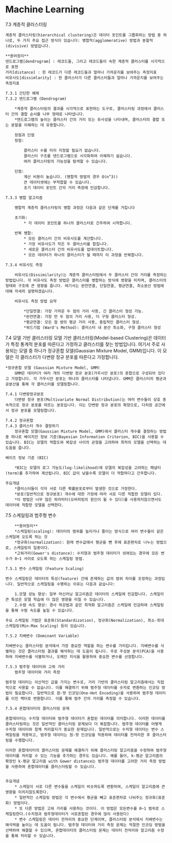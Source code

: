 # Machine Learning

7.3 계층적 클러스터링

    계층적 클러스터링(hierarchical clustering)은 데이터 포인트를 그룹화하는 방법 중 하나로, 두 가지 주요 접근 방식이 있습니다: 병합적(agglomerative) 방법과 분할적(divisive) 방법입니다.

    **용어정리**
    덴드로그램[dendrogram] : 레코드들, 그리고 레코드들이 속한 계층적 클러스터를 시각적으로 표현
    거리[distance] : 한 레코드가 다른 레코드들과 얼마나 가까운지를 보여주는 측정지표
    비유사도[dissimlarity] : 한 클러스터가 다른 클러스터들과 얼마나 가까운지를 보여주는 측정지표

    7.3.1 간단한 예제
    7.3.2 덴드로그램 (Dendrogram)

        *계층적 클러스터링의 결과를 시각적으로 표현하는 도구로, 클러스터링 과정에서 클러스터 간의 결합 순서를 나무 형태로 나타냅니다.
        *덴드로그램의 높이는 클러스터 간의 거리 또는 유사성을 나타내며, 클러스터의 결합 또는 분할을 이해하는 데 유용합니다.

        장점과 단점
        장점:

            클러스터 수를 미리 지정할 필요가 없습니다.
            클러스터 구조를 덴드로그램으로 시각화하여 이해하기 쉽습니다.
            여러 클러스터링의 가능성을 탐색할 수 있습니다.

        단점:
            계산 비용이 높습니다. (병합적 방법의 경우 O(n^3))
            큰 데이터셋에는 부적합할 수 있습니다.
            초기 데이터 포인트 간의 거리 측정에 민감합니다.

    7.3.3 병합 알고리즘

        병합적 계층적 클러스터링의 병합 과정은 다음과 같은 단계를 거칩니다

        초기화:
            * 각 데이터 포인트를 하나의 클러스터로 간주하여 시작합니다.

        반복 병합:
            * 모든 클러스터 간의 비유사도를 계산합니다.
            * 가장 비유사도가 작은 두 클러스터를 합칩니다.
            * 새로운 클러스터 간의 비유사도를 업데이트합니다.
            * 모든 데이터가 하나의 클러스터가 될 때까지 이 과정을 반복합니다.

    7.3.4 비유사도 측정

        비유사도(Dissimilarity)는 계층적 클러스터링에서 두 클러스터 간의 거리를 측정하는 방법입니다. 각 비유사도 측정 방법은 클러스터를 병합하는 방식에 영향을 미치며, 클러스터의 형태와 구조에 큰 영향을 줍니다. 여기서는 완전연결, 단일연결, 평균연결, 최소분산 방법에 대해 자세히 설명하겠습니다.

        비유사도 측정 방법 요약

            *단일연결: 가장 가까운 두 점의 거리 사용, 긴 클러스터 형성 가능.
            *완전연결: 가장 먼 두 점의 거리 사용, 더 구형 클러스터 형성.
            *평균연결: 모든 점 쌍의 평균 거리 사용, 중립적인 클러스터 형성.
            *워드기법 (Ward's Method): 클러스터 내 분산 최소화, 구형 클러스터 형성

7.4 모델 기반 클러스터링
모델 기반 클러스터링(Model-based Clustering)은 데이터가 특정 통계적 분포를 따른다고 가정하고 클러스터를 찾는 방법입니다. 여기서 주로 사용되는 모델 중 하나가 정규혼합 모델(Gaussian Mixture Model, GMM)입니다. 이 모델은 각 클러스터가 다변량 정규 분포를 따른다고 가정합니다.

    *정규혼합 모델 (Gaussian Mixture Model, GMM)
        GMM은 데이터가 여러 개의 다변량 정규 분포(가우시안 분포)의 혼합으로 구성되어 있다고 가정합니다. 각 가우시안 분포는 하나의 클러스터를 나타냅니다. GMM은 클러스터의 평균과 공분산을 통해 각 클러스터를 모델링합니다.

    7.4.1 다변량정규분포
        다변량 정규 분포(Multivariate Normal Distribution)는 여러 변수들이 상호 종속적으로 정규 분포를 따르는 분포입니다. 이는 단변량 정규 분포의 확장으로, 다차원 공간에서 정규 분포를 모델링합니다.

    7.4.2 정규혼합
    7.4.3 클러스터 개수 결정하기
        정규혼합 모델(Gaussian Mixture Model, GMM)에서 클러스터 개수를 결정하는 방법 중 하나로 베이지안 정보 기준(Bayesian Information Criterion, BIC)을 사용할 수 있습니다. BIC는 모델의 적합도와 복잡성 사이의 균형을 고려하여 최적의 모델을 선택하는 데 도움을 줍니다.

    베이즈 정보 기준 (BIC)

        *BIC는 모델의 로그 가능도(log-likelihood)에 모델의 복잡성을 고려하는 페널티(term)를 추가하여 계산됩니다. BIC 값이 낮을수록 모델이 더 적합하다고 간주합니다.

    주요개념
        *클러스터들이 각자 서로 다른 확률분포로부터 발생한 것으로 가정한다.
        *분포(일반적으로 정규분포) 개수에 대한 가정에 따라 서로 다른 적합한 모델이 있다.
        *이 방법은 너무 많은 파라미터(오버피팅의 원인이 될 수 있다)를 사용하지않으면서도 데이터에 적합한 모델을 선택한다.

7.5 스케일링과 범주형 변수

        **용어정리**
        *스케일링(scaling): 데이터의 범위를 늘리거나 줄이는 방식으로 여러 변수들이 같은 스케일에 오도록 하는 것
        *정규화(normalization): 원래 변수값에서 평균을 뺀 후에 표준편차로 나누는 방법으로, 스케일링의 일종이다.
        *고워거리(Gower's distance): 수치형과 범주형 데이터가 섞여있는 경우에 모든 변수가 0~1 사이로 오도록 하는 스케일링 방법.

    7.5.1 변수 스케일링 (Feature Scaling)

    변수 스케일링은 데이터의 특성(feature) 간에 존재하는 값의 범위 차이를 조정하는 과정입니다. 일반적으로 스케일링을 수행하는 이유는 다음과 같습니다:

        1.모델 성능 향상: 일부 머신러닝 알고리즘은 데이터의 스케일에 민감합니다. 스케일이 큰 특성은 모델 학습에 더 많은 영향을 미칠 수 있습니다.
        2.수렴 속도 향상: 경사 하강법과 같은 최적화 알고리즘은 스케일에 민감하여 스케일링을 통해 수렴 속도를 높일 수 있습니다.

    주요 스케일링 기법은 표준화(Standardization), 정규화(Normalization), 최소-최대 스케일링(Min-Max Scaling) 등이 있습니다.

    7.5.2 지배변수 (Dominant Variable)

    지배변수는 클러스터링 분석에서 가장 중요한 역할을 하는 변수를 가리킵니다. 지배변수를 식별하는 것은 클러스터링 결과를 해석하는 데 도움이 됩니다. 주로 주성분 분석(PCA)을 사용하여 지배변수를 식별하거나, 도메인 지식을 활용하여 중요한 변수를 선정합니다.

    7.5.3 범주형 데이터와 고워 거리
        범주형 데이터와 거리 측정

    범주형 데이터는 이산적인 값을 가지는 변수로, 거리 기반의 클러스터링 알고리즘에서는 직접적으로 사용할 수 없습니다. 이를 해결하기 위해 범주형 데이터를 숫자로 변환하는 인코딩 방법이 필요합니다. 일반적으로 원-핫 인코딩(One-Hot Encoding)을 사용하여 범주형 데이터를 이진 벡터로 변환합니다. 이를 통해 범주 간의 거리를 측정할 수 있습니다.

    7.5.4 혼합데이터의 클러스터링 문제

    혼합데이터는 수치형 데이터와 범주형 데이터가 혼합된 데이터를 의미합니다. 이러한 데이터를 클러스터링하는 것은 일반적인 클러스터링 문제보다 더 복잡합니다. 범주형 데이터를 어떻게 수치형 데이터와 함께 처리할지가 중요한 문제입니다. 일반적으로는 수치형 데이터는 변수 스케일링을 적용하고, 범주형 데이터는 원-핫 인코딩을 적용하여 데이터를 전처리한 후 클러스터링을 수행합니다.

    이러한 혼합데이터의 클러스터링 문제를 해결하기 위해 클러스터링 알고리즘을 수정하여 범주형 데이터를 처리할 수 있는 기능을 추가하는 경우도 있습니다. 예를 들어, k-평균 알고리즘의 확장인 k-평균 알고리즘 with Gower distance는 범주형 데이터를 고려한 거리 측정 방법을 사용하여 혼합데이터를 클러스터링할 수 있습니다.


    주요개념
        * 스케일이 서로 다른 변수들을 스케일이 비슷하도록 변환하여, 스케일이 알고리즘에 큰 영향을 미치지않도록한다.
        * 일반적인 스케일링 방법은 각 변수에서 평균을 빼고 표준편차로 나눠주는 정규화(표준화) 방법이다.
        * 또 다른 방법은 고워 거리를 사용하는 것이다. 이 방법은 모든변수를 0~1 범위로 스케일링한다.(수치형과 범주형데이터가 서로혼합된 경우에 많이 사용된다)
        * 변수 스케일링은 데이터 전처리의 중요한 단계이며, 클러스터링 분석에서 지배변수는 해석력을 높이는 데 도움이 됩니다. 범주형 데이터와 거리 측정 문제는 적절한 인코딩 방법을 선택하여 해결할 수 있으며, 혼합데이터의 클러스터링 문제는 데이터 전처리와 알고리즘 수정을 통해 처리할 수 있습니다.
